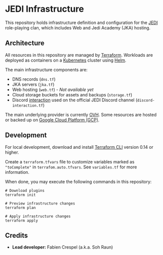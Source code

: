 # JEDI Infrastructure

This repository holds infrastructure definition and configuration for the [JEDI](https://www.jediholo.net) role-playing clan, which includes Web and Jedi Academy (JKA) hosting.

## Architecture

All resources in this repository are managed by [Terraform](https://www.terraform.io). Workloads are deployed as containers on a [Kubernetes](https://kubernetes.io) cluster using [Helm](https://helm.sh).

The main infrastructure components are:
- DNS records (`dns.tf`)
- JKA servers (`jka.tf`)
- Web hosting (`web.tf`) - *Not available yet*
- Cloud storage buckets for assets and backups (`storage.tf`)
- Discord [interaction](https://discord.com/developers/docs/interactions/slash-commands) used on the official JEDI Discord channel (`discord-interaction.tf`)

The main underlying provider is currently [OVH](https://www.ovh.com). Some resources are hosted or backed up on [Google Cloud Platform (GCP)](https://cloud.google.com).

## Development

For local development, download and install [Terraform CLI](https://www.terraform.io/downloads.html) version 0.14 or higher.

Create a `terraform.tfvars` file to customize variables marked as `"toComplete"` in `terrafom.auto.tfvars`. See `variables.tf` for more information.

When done, you may execute the following commands in this repository:
```
# Download plugins
terraform init

# Preview infrastructure changes
terraform plan

# Apply infrastructure changes
terraform apply
```

## Credits

- **Lead developer:** Fabien Crespel (a.k.a. Soh Raun)
